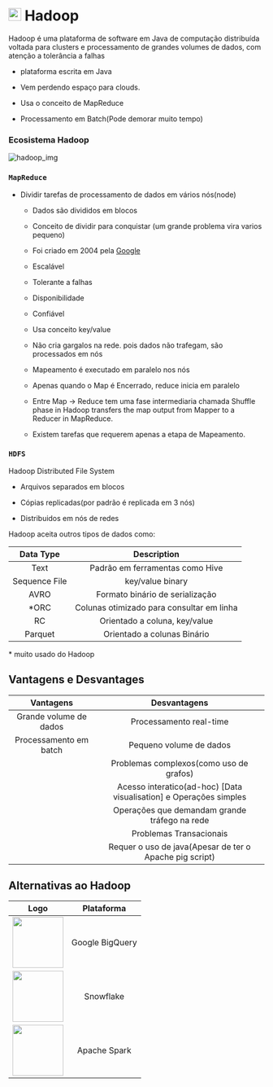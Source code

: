 # <img src="https://cdn.icon-icons.com/icons2/2699/PNG/512/apache_hadoop_logo_icon_169586.png" width=25px> Hadoop

Hadoop é uma plataforma de software em Java de computação distribuída voltada para clusters e processamento de grandes volumes de dados, com atenção a tolerância a falhas

- plataforma escrita em Java

- Vem perdendo espaço para clouds.

- Usa o conceito de MapReduce

- Processamento em Batch(Pode demorar muito tempo)

### Ecosistema Hadoop

![hadoop_img](https://www.edureka.co/blog/wp-content/uploads/2016/10/HADOOP-ECOSYSTEM-Edureka.png)

### `MapReduce`

- Dividir tarefas de processamento de dados em vários nós(node)

    - Dados são divididos em blocos

    - Conceito de dividir para conquistar (um grande problema vira varios pequeno)

    - Foi criado em 2004 pela [Google](https://research.google/pubs/mapreduce-simplified-data-processing-on-large-clusters/)

    - Escalável

    - Tolerante a falhas

    - Disponibilidade

    - Confiável

    - Usa conceito key/value

    - Não cria gargalos na rede. pois dados não trafegam, são processados em nós

    - Mapeamento é executado em paralelo nos nós

    - Apenas quando o Map é Encerrado, reduce inicia em paralelo

    - Entre Map -> Reduce tem uma fase intermediaria chamada Shuffle phase in Hadoop transfers the map output from Mapper to a Reducer in MapReduce.

    - Existem tarefas que requerem apenas a etapa de Mapeamento.

### `HDFS`

Hadoop Distributed File System

- Arquivos separados em blocos

- Cópias replicadas(por padrão é replicada em 3 nós)

- Distribuidos em nós de redes

Hadoop aceita outros tipos de dados como:

|Data Type|Description|
|:---:|:---:|
|Text|Padrão em ferramentas como Hive|
|Sequence File|key/value binary|
|AVRO|Formato binário de serialização|
|*ORC|Colunas otimizado para consultar em linha|
|RC|Orientado a coluna, key/value|
|Parquet|Orientado a colunas Binário|

\* muito usado do Hadoop

## Vantagens e Desvantages

|Vantagens|Desvantagens|
|:---:|:---:|
|Grande volume de dados|Processamento real-time|
|Processamento em batch|Pequeno volume de dados|
||Problemas complexos(como uso de grafos)|
||Acesso interatico(ad-hoc) [Data visualisation] e Operações simples|
||Operações que demandam grande tráfego na rede|
||Problemas Transacionais|
||Requer o uso de java(Apesar de ter o Apache pig script)|

## Alternativas ao Hadoop

|Logo|Plataforma|
|:---:|:---:|
|<img src="https://www.vectorlogo.zone/logos/google_bigquery/google_bigquery-ar21.svg" width=100px>|Google BigQuery|
|<img src="https://upload.wikimedia.org/wikipedia/commons/f/ff/Snowflake_Logo.svg" width=100px>|Snowflake|
|<img src="https://upload.wikimedia.org/wikipedia/commons/f/f3/Apache_Spark_logo.svg" width= 100px>|Apache Spark|


